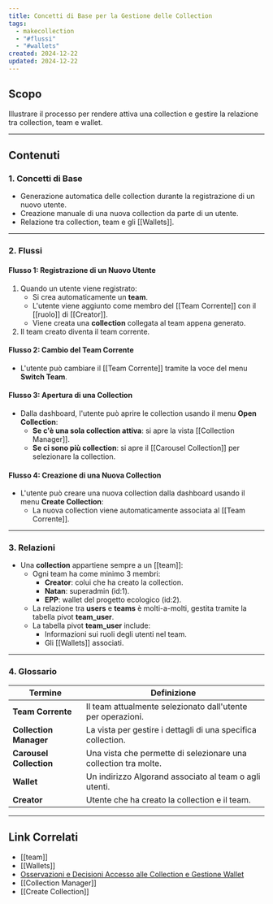```yaml
---
title: Concetti di Base per la Gestione delle Collection
tags:
  - makecollection
  - "#flussi"
  - "#wallets"
created: 2024-12-22
updated: 2024-12-22
---
```


## Scopo
Illustrare il processo per rendere attiva una collection e gestire la relazione tra collection, team e wallet.

---

## Contenuti

### 1. Concetti di Base
- Generazione automatica delle collection durante la registrazione di un nuovo utente.
- Creazione manuale di una nuova collection da parte di un utente.
- Relazione tra collection, team e gli [[Wallets]].

---

### 2. Flussi
#### Flusso 1: Registrazione di un Nuovo Utente
1. Quando un utente viene registrato:
   - Si crea automaticamente un **team**.
   - L'utente viene aggiunto come membro del [[Team Corrente]] con il [[ruolo]] di [[Creator]].
   - Viene creata una **collection** collegata al team appena generato.
2. Il team creato diventa il team corrente.

#### Flusso 2: Cambio del Team Corrente
- L'utente può cambiare il [[Team Corrente]] tramite la voce del menu **Switch Team**.

#### Flusso 3: Apertura di una Collection
- Dalla dashboard, l'utente può aprire le collection usando il menu **Open Collection**:
   - **Se c'è una sola collection attiva**: si apre la vista [[Collection Manager]].
   - **Se ci sono più collection**: si apre il [[Carousel Collection]] per selezionare la collection.

#### Flusso 4: Creazione di una Nuova Collection
- L'utente può creare una nuova collection dalla dashboard usando il menu **Create Collection**:
   - La nuova collection viene automaticamente associata al [[Team Corrente]].

---

### 3. Relazioni
- Una **collection** appartiene sempre a un [[team]]:
  - Ogni team ha come minimo 3 membri:
    - **Creator**: colui che ha creato la collection.
    - **Natan**: superadmin (id:1).
    - **EPP**: wallet del progetto ecologico (id:2).
  - La relazione tra **users** e **teams** è molti-a-molti, gestita tramite la tabella pivot **team_user**.
  - La tabella pivot **team_user** include:
    - Informazioni sui ruoli degli utenti nel team.
    - Gli [[Wallets]] associati.

---

### 4. Glossario
| **Termine**              | **Definizione**                                                 |
|---------------------------|-----------------------------------------------------------------|
| **Team Corrente**         | Il team attualmente selezionato dall'utente per operazioni.    |
| **Collection Manager**    | La vista per gestire i dettagli di una specifica collection.   |
| **Carousel Collection**   | Una vista che permette di selezionare una collection tra molte.|
| **Wallet**                | Un indirizzo Algorand associato al team o agli utenti.         |
| **Creator**               | Utente che ha creato la collection e il team.                 |

---

## Link Correlati
- [[team]]
- [[Wallets]]
- [Osservazioni e Decisioni Accesso alle Collection e Gestione Wallet](Osservazioni%20e%20Decisioni%20Accesso%20alle%20Collection%20e%20Gestione%20Wallet.md)
- [[Collection Manager]]
- [[Create Collection]]
